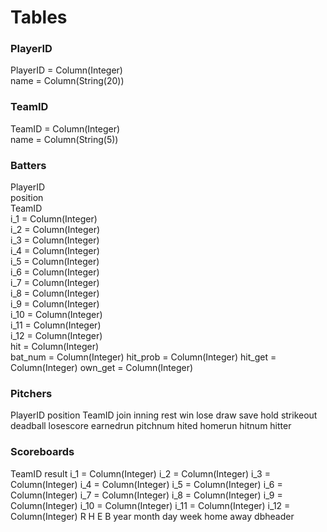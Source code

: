 
# Tables
### PlayerID  
PlayerID = Column(Integer)   
name = Column(String(20))   

### TeamID  
TeamID = Column(Integer)    
name = Column(String(5))   

### Batters  
PlayerID   
position   
TeamID   
i_1 = Column(Integer)    
i_2 = Column(Integer)    
i_3 = Column(Integer)    
i_4 = Column(Integer)    
i_5 = Column(Integer)    
i_6 = Column(Integer)    
i_7 = Column(Integer)    
i_8 = Column(Integer)    
i_9 = Column(Integer)    
i_10 = Column(Integer)    
i_11 = Column(Integer)    
i_12 = Column(Integer)    
hit = Column(Integer)    
bat_num = Column(Integer) 
hit_prob = Column(Integer) 
hit_get = Column(Integer) 
own_get = Column(Integer)

### Pitchers 
PlayerID
position
TeamID
join
inning
rest
win
lose
draw
save
hold
strikeout
deadball
losescore
earnedrun
pitchnum
hited
homerun
hitnum
hitter

### Scoreboards
TeamID
result
i_1 = Column(Integer) 
i_2 = Column(Integer) 
i_3 = Column(Integer) 
i_4 = Column(Integer) 
i_5 = Column(Integer) 
i_6 = Column(Integer) 
i_7 = Column(Integer) 
i_8 = Column(Integer) 
i_9 = Column(Integer) 
i_10 = Column(Integer) 
i_11 = Column(Integer) 
i_12 = Column(Integer) 
R
H
E
B
year
month
day
week
home
away
dbheader
